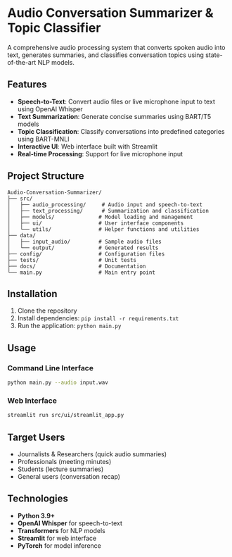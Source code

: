 # Audio Conversation Summarizer & Topic Classifier

A comprehensive audio processing system that converts spoken audio into text, generates summaries, and classifies conversation topics using state-of-the-art NLP models.

## Features

- **Speech-to-Text**: Convert audio files or live microphone input to text using OpenAI Whisper
- **Text Summarization**: Generate concise summaries using BART/T5 models
- **Topic Classification**: Classify conversations into predefined categories using BART-MNLI
- **Interactive UI**: Web interface built with Streamlit
- **Real-time Processing**: Support for live microphone input

## Project Structure

```
Audio-Conversation-Summarizer/
├── src/
│   ├── audio_processing/     # Audio input and speech-to-text
│   ├── text_processing/      # Summarization and classification
│   ├── models/              # Model loading and management
│   ├── ui/                  # User interface components
│   └── utils/               # Helper functions and utilities
├── data/
│   ├── input_audio/         # Sample audio files
│   └── output/              # Generated results
├── config/                  # Configuration files
├── tests/                   # Unit tests
├── docs/                    # Documentation
└── main.py                  # Main entry point
```

## Installation

1. Clone the repository
2. Install dependencies: `pip install -r requirements.txt`
3. Run the application: `python main.py`

## Usage

### Command Line Interface
```bash
python main.py --audio input.wav
```

### Web Interface
```bash
streamlit run src/ui/streamlit_app.py
```

## Target Users

- Journalists & Researchers (quick audio summaries)
- Professionals (meeting minutes)
- Students (lecture summaries)
- General users (conversation recap)

## Technologies

- **Python 3.9+**
- **OpenAI Whisper** for speech-to-text
- **Transformers** for NLP models
- **Streamlit** for web interface
- **PyTorch** for model inference